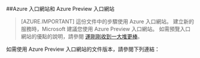 ##Azure 入口網站和 Azure Preview 入口網站

> [AZURE.IMPORTANT] 這份文件中的步驟使用 Azure 入口網站。 建立新的服務時，Microsoft 建議您使用 Azure Preview 入口網站。 如需預覽入口網站的優點的說明，請參閱 [運剛剛收到一大堆更棒](http://azure.microsoft.com/overview/preview-portal/)。 

如需使用 Azure Preview 入口網站的文件版本，請參閱下列連結：
